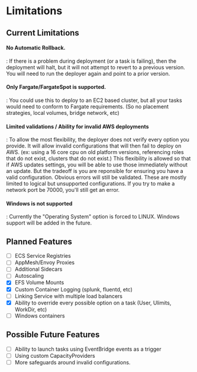 # Limitations

## Current Limitations

#### No Automatic Rollback.

:    If there is a problem during deployment (or a task is failing), then the deployment will halt, but it will not attempt to revert to a previous version. You will need to run the deployer again and point to a prior version.

#### Only Fargate/FargateSpot is supported.

:   You could use this to deploy to an EC2 based cluster, but all your tasks would need to conform to Fargate requirements. (So no placement strategies, local volumes, bridge network, etc)

#### Limited validations / Ability for invalid AWS deployments

:    To allow the most flexibility, the deployer does not verify every option you provide. It will allow invalid configurations that will then fail to deploy on AWS. (ex: using a 16 core cpu on old platform versions, referencing roles that do not exist, clusters that do not exist.) This flexibility is allowed so that if AWS updates settings, you will be able to use those immediately without an update. But the tradeoff is you are reponsible for ensuring you have a valid configuration. Obvious errors will still be validated. These are mostly limited to logical but unsupported configurations. If you try to make a network port be 70000, you'll still get an error.

#### Windows is not supported

:    Currently the "Operating System" option is forced to LINUX. Windows support will be added in the future.

## Planned Features
* [ ] ECS Service Registries
* [ ] AppMesh/Envoy Proxies
* [ ] Additional Sidecars
* [ ] Autoscaling 
* [x] EFS Volume Mounts
* [x] Custom Container Logging (splunk, fluentd, etc)
* [ ] Linking Service with multiple load balancers
* [x] Ability to override every possible option on a task (User, Ulimits, WorkDir, etc)
* [ ] Windows containers

## Possible Future Features
* [ ] Ability to launch tasks using EventBridge events as a trigger
* [ ] Using custom CapacityProviders
* [ ] More safeguards around invalid configurations.